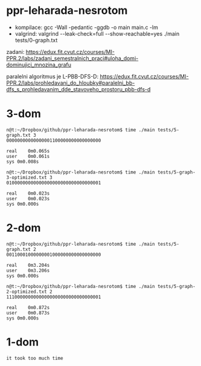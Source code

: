 ppr-leharada-nesrotom
==================

- kompilace: gcc -Wall -pedantic -ggdb -o main main.c -lm
- valgrind: valgrind --leak-check=full --show-reachable=yes ./main tests/0-graph.txt

zadani:
https://edux.fit.cvut.cz/courses/MI-PPR.2/labs/zadani_semestralnich_praci#uloha_domi-dominujici_mnozina_grafu

paralelni algoritmus je L-PBB-DFS-D:
https://edux.fit.cvut.cz/courses/MI-PPR.2/labs/prohledavani_do_hloubky#paralelni_bb-dfs_s_prohledavanim_dde_stavoveho_prostoru_pbb-dfs-d

3-dom
=====

	n@t:~/Dropbox/github/ppr-leharada-nesrotom$ time ./main tests/5-graph.txt 3
	00000000000000001100000000000000000

	real	0m0.065s
	user	0m0.061s
	sys	0m0.008s

	n@t:~/Dropbox/github/ppr-leharada-nesrotom$ time ./main tests/5-graph-3-optimized.txt 3
	01000000000000000000000000000000001

	real	0m0.023s
	user	0m0.023s
	sys	0m0.000s

2-dom
=====

	n@t:~/Dropbox/github/ppr-leharada-nesrotom$ time ./main tests/5-graph.txt 2
	00110001000000001000000000000000000

	real	0m3.204s
	user	0m3.206s
	sys	0m0.000s

	n@t:~/Dropbox/github/ppr-leharada-nesrotom$ time ./main tests/5-graph-2-optimized.txt 2
	11100000000000000000000000000000001

	real	0m0.872s
	user	0m0.873s
	sys	0m0.000s

1-dom
=====
	it took too much time
